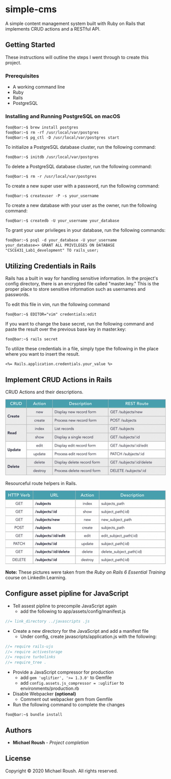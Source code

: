 # simple-cms

A simple content management system built with Ruby on Rails that implements CRUD actions and a RESTful API.

## Getting Started

These instructions will outline the steps I went through to create this project.

### Prerequisites

- A working command line
- Ruby
- Rails
- PostgreSQL

### Installing and Running PostgreSQL on macOS

```console
foo@bar:~$ brew install postgres
foo@bar:~$ rm -rf /usr/local/var/postgres
foo@bar:~$ pg_ctl -D /usr/local/var/postgres start
```
To initialize a PostgreSQL database cluster, run the following command:

```console
foo@bar:~$ initdb /usr/local/var/postgres
```

To delete a PostgreSQL database cluster, run the following command:

```console
foo@bar:~$ rm -r /usr/local/var/postgres
```

To create a new super user with a password, run the following command:

```console
foo@bar:~$ createuser -P -s your_username
```

To create a new database with your user as the owner, run the following command:

```console
foo@bar:~$ createdb -U your_username your_database
```

To grant your user privileges in your database, run the following commands:

```console
foo@bar:~$ psql -d your_database -U your_username
your_database=> GRANT ALL PRIVILEGES ON DATABASE "CSCE431_Lab1_development" TO rails_user;
```

## Utilizing Credentials in Rails

Rails has a built in way for handling sensitive information. In the project's config directory, there is an encrypted file called "master.key." This is the proper place to store sensitive information such as usernames and passwords.

To edit this file in vim, run the following command

```console
foo@bar:~$ EDITOR="vim" credentials:edit
```
If you want to change the base secret, run the following command and paste the result over the previous base key in master.key:

```console
foo@bar:~$ rails secret
```

To utilize these credentials in a file, simply type the following in the place where you want to insert the result.
```erb
<%= Rails.application.credentials.your_value %>
```

## Implement CRUD Actions in Rails

CRUD Actions and their descriptions.

![CRUD Actions](images/CRUD_Actions.jpeg)

Resourceful route helpers in Rails.

![Resourceful Route Helpers](images/Resourceful_Route_Helpers.jpeg)

**Note:** These pictures were taken from the *Ruby on Rails 6 Essential Training* course on LinkedIn Learning.

## Configure asset pipline for JavaScript

  - Tell assest pipline to precompile JavaScript again
    - add the following to app/assets/config/manifest.js
  ```js
  //= link_directory ../javascripts .js
  ``` 
  - Create a new directory for the JavaScript and add a manifest file
    - Under config, create javascripts/application.js with the following:
  ```js
  //= require rails-ujs
  //= require activestorage
  //= require turbolinks
  //= require_tree .
  ```
  - Provide a JavaScript compressor for production
    - add ```gem 'uglifier', '>= 1.3.0'``` to Gemfile
    - add ```config.assets.js_compressor = :uglifier``` to environments/production.rb
  - Disable Webpacker **(optional)**
    - Comment out webpacker gem from Gemfile
  - Run the following command to complete the changes
```console
foo@bar:~$ bundle install
```

## Authors

* **Michael Roush** - *Project completion*

## License

Copyright © 2020 Michael Roush. All rights reserved.